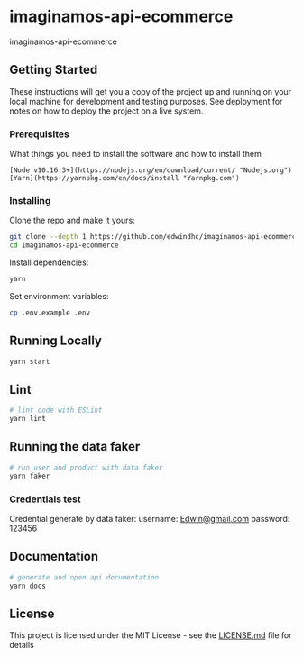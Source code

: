# imaginamos-api-ecommerce
imaginamos-api-ecommerce

## Getting Started

These instructions will get you a copy of the project up and running on your local machine for development and testing purposes. See deployment for notes on how to deploy the project on a live system.

### Prerequisites

What things you need to install the software and how to install them

```
[Node v10.16.3+](https://nodejs.org/en/download/current/ "Nodejs.org")
[Yarn](https://yarnpkg.com/en/docs/install "Yarnpkg.com")
```

### Installing

Clone the repo and make it yours:

```bash
git clone --depth 1 https://github.com/edwindhc/imaginamos-api-ecommerce.git
cd imaginamos-api-ecommerce
```

Install dependencies:

```bash
yarn
```

Set environment variables:

```bash
cp .env.example .env
```

## Running Locally

```bash
yarn start
```

## Lint

```bash
# lint code with ESLint
yarn lint
```

## Running the data faker

```bash
# run user and product with data faker
yarn faker
```
### Credentials test

Credential generate by data faker: username: Edwin@gmail.com password: 123456

## Documentation

```bash
# generate and open api documentation
yarn docs
```

## License

This project is licensed under the MIT License - see the [LICENSE.md](LICENSE.md) file for details
